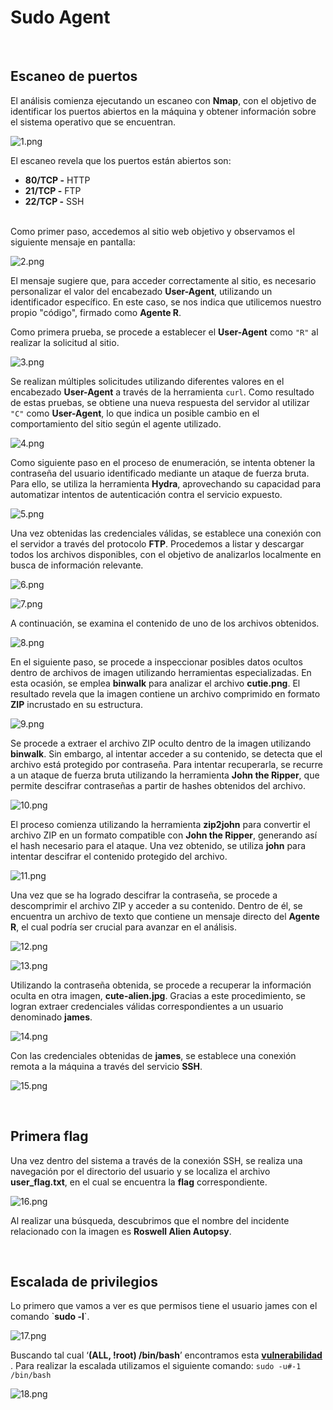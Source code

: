 # Sudo Agent

<br>

## Escaneo de puertos

El análisis comienza ejecutando un escaneo con **Nmap**, con el objetivo de identificar los puertos abiertos en la máquina y obtener información sobre el sistema operativo que se encuentran.

![1.png](./_resources/1.png)

El escaneo revela que los puertos están abiertos son:

- **80/TCP -** HTTP
- **21/TCP -** FTP
- **22/TCP -** SSH  
    <br/>

Como primer paso, accedemos al sitio web objetivo y observamos el siguiente mensaje en pantalla:

![2.png](./_resources/2.png)

El mensaje sugiere que, para acceder correctamente al sitio, es necesario personalizar el valor del encabezado **User-Agent**, utilizando un identificador específico. En este caso, se nos indica que utilicemos nuestro propio "código", firmado como **Agente R**.

Como primera prueba, se procede a establecer el **User-Agent** como `"R"` al realizar la solicitud al sitio.

![3.png](./_resources/3.png)

Se realizan múltiples solicitudes utilizando diferentes valores en el encabezado **User-Agent** a través de la herramienta `curl`. Como resultado de estas pruebas, se obtiene una nueva respuesta del servidor al utilizar `"C"` como **User-Agent**, lo que indica un posible cambio en el comportamiento del sitio según el agente utilizado.

![4.png](./_resources/4.png)

Como siguiente paso en el proceso de enumeración, se intenta obtener la contraseña del usuario identificado mediante un ataque de fuerza bruta. Para ello, se utiliza la herramienta **Hydra**, aprovechando su capacidad para automatizar intentos de autenticación contra el servicio expuesto.

![5.png](./_resources/5.png)

Una vez obtenidas las credenciales válidas, se establece una conexión con el servidor a través del protocolo **FTP**. Procedemos a listar y descargar todos los archivos disponibles, con el objetivo de analizarlos localmente en busca de información relevante.

![6.png](./_resources/6.png)

![7.png](./_resources/7.png)

A continuación, se examina el contenido de uno de los archivos obtenidos.

![8.png](./_resources/8.png)

En el siguiente paso, se procede a inspeccionar posibles datos ocultos dentro de archivos de imagen utilizando herramientas especializadas. En esta ocasión, se emplea **binwalk** para analizar el archivo **cutie.png**. El resultado revela que la imagen contiene un archivo comprimido en formato **ZIP** incrustado en su estructura.

![9.png](./_resources/9.png)

Se procede a extraer el archivo ZIP oculto dentro de la imagen utilizando **binwalk**. Sin embargo, al intentar acceder a su contenido, se detecta que el archivo está protegido por contraseña. Para intentar recuperarla, se recurre a un ataque de fuerza bruta utilizando la herramienta **John the Ripper**, que permite descifrar contraseñas a partir de hashes obtenidos del archivo.

![10.png](./_resources/10.png)

El proceso comienza utilizando la herramienta **zip2john** para convertir el archivo ZIP en un formato compatible con **John the Ripper**, generando así el hash necesario para el ataque. Una vez obtenido, se utiliza **john** para intentar descifrar el contenido protegido del archivo.

![11.png](./_resources/11.png)

Una vez que se ha logrado descifrar la contraseña, se procede a descomprimir el archivo ZIP y acceder a su contenido. Dentro de él, se encuentra un archivo de texto que contiene un mensaje directo del **Agente R**, el cual podría ser crucial para avanzar en el análisis.

![12.png](./_resources/12.png)

![13.png](./_resources/13.png)

Utilizando la contraseña obtenida, se procede a recuperar la información oculta en otra imagen, **cute-alien.jpg**. Gracias a este procedimiento, se logran extraer credenciales válidas correspondientes a un usuario denominado **james**.

![14.png](./_resources/14.png)

Con las credenciales obtenidas de **james**, se establece una conexión remota a la máquina a través del servicio **SSH**.

![15.png](./_resources/15.png)

<br>

## Primera flag

Una vez dentro del sistema a través de la conexión SSH, se realiza una navegación por el directorio del usuario y se localiza el archivo **user_flag.txt**, en el cual se encuentra la **flag** correspondiente.

![16.png](./_resources/16.png)

Al realizar una búsqueda, descubrimos que el nombre del incidente relacionado con la imagen es **Roswell Alien Autopsy**.

<br>

## Escalada de privilegios

Lo primero que vamos a ver es que permisos tiene el usuario james con el comando \`**sudo -l**\`.

![17.png](./_resources/17.png)

Buscando tal cual ‘**(ALL, !root) /bin/bash**’ encontramos esta [<ins>**vulnerabilidad**</ins>](https://www.exploit-db.com/exploits/47502) . Para realizar la escalada utilizamos el siguiente comando: `sudo -u#-1 /bin/bash`

![18.png](./_resources/18.png)